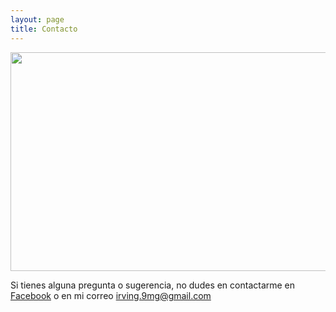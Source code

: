 ```yaml
---
layout: page
title: Contacto
---
```

<p align="center">
  <img width="600" height="350" src= "https://raw.githubusercontent.com/Irvimg/irvimg2/gh-pages/assets/img/poster.jpeg" >
</p>




Si tienes alguna pregunta o sugerencia, no dudes en contactarme en [Facebook](https://www.facebook.com/profile.php?id=100009679980482) o en mi correo irving.9mg@gmail.com
